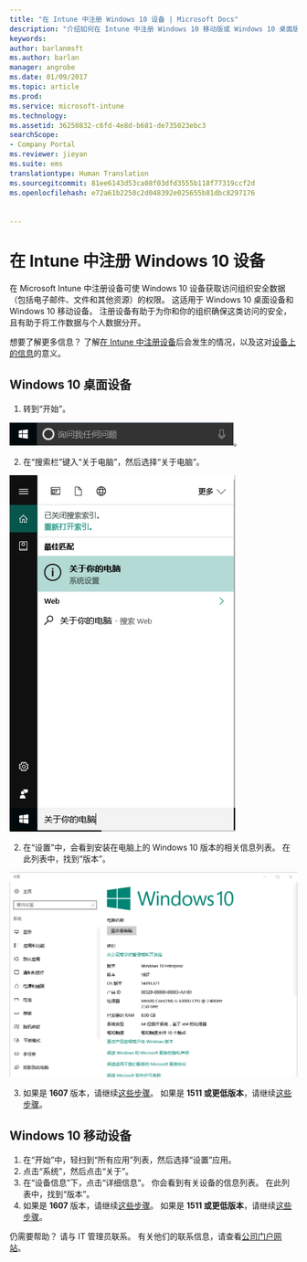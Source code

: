 ```yaml
---
title: "在 Intune 中注册 Windows 10 设备 | Microsoft Docs"
description: "介绍如何在 Intune 中注册 Windows 10 移动版或 Windows 10 桌面版设备"
keywords: 
author: barlanmsft
ms.author: barlan
manager: angrobe
ms.date: 01/09/2017
ms.topic: article
ms.prod: 
ms.service: microsoft-intune
ms.technology: 
ms.assetid: 36250832-c6fd-4e8d-b681-de735023ebc3
searchScope:
- Company Portal
ms.reviewer: jieyan
ms.suite: ems
translationtype: Human Translation
ms.sourcegitcommit: 81ee6143d53ca08f03dfd3555b118f77319ccf2d
ms.openlocfilehash: e72a61b2250c2d048392e025655b81dbc8297176


---
```



# <a name="enroll-your-windows-10-devices-in-intune"></a>在 Intune 中注册 Windows 10 设备

在 Microsoft Intune 中注册设备可使 Windows 10 设备获取访问组织安全数据（包括电子邮件、文件和其他资源）的权限。 这适用于 Windows 10 桌面设备和 Windows 10 移动设备。 注册设备有助于为你和你的组织确保这类访问的安全，且有助于将工作数据与个人数据分开。

想要了解更多信息？ 了解[在 Intune 中注册设备](what-happens-if-you-install-the-company-portal-app-and-enroll-your-device-in-intune-windows.md)后会发生的情况，以及这对[设备上的信息](what-can-your-it-administrator-see-when-you-enroll-your-device-in-intune-windows.md)的意义。

## <a name="windows-10-desktop-devices"></a>Windows 10 桌面设备
1.  转到“开始”。

 ![Windows“开始”菜单](../media/windows-start-menu.png)。

2. 在“搜索栏”键入“关于电脑”，然后选择“关于电脑”。

 ![搜索关于电脑的设置](../media/searching_for_about_your_pc.png)

2.  在“设置”中，会看到安装在电脑上的 Windows 10 版本的相关信息列表。 在此列表中，找到“版本”。

 ![关于电脑的 Windows 10 桌面](../media/settings_about_pc.png)

3.  如果是 __1607__ 版本，请继续[这些步骤](enroll-your-w10-device-access-work-or-school.md)。 如果是 __1511 或更低版本__，请继续[这些步骤](enroll-your-w10-device-your-account.md)。

## <a name="windows-10-mobile-devices"></a>Windows 10 移动设备

1.  在“开始”中，轻扫到“所有应用”列表，然后选择“设置”应用。
2.  点击“系统”，然后点击“关于”。
3.  在“设备信息”下，点击“详细信息”。 你会看到有关设备的信息列表。 在此列表中，找到“版本”。
4.  如果是 __1607__ 版本，请继续[这些步骤](enroll-your-w10-device-access-work-or-school.md)。 如果是 __1511 或更低版本__，请继续[这些步骤](enroll-your-w10-device-your-account.md)。

仍需要帮助？ 请与 IT 管理员联系。 有关他们的联系信息，请查看[公司门户网站](http://portal.manage.microsoft.com)。



<!--HONumber=Jan17_HO2-->


